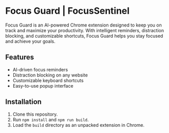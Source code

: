 # Focus Guard | FocusSentinel

Focus Guard is an AI-powered Chrome extension designed to keep you on track and maximize your productivity. With intelligent reminders, distraction blocking, and customizable shortcuts, Focus Guard helps you stay focused and achieve your goals.

## Features
- AI-driven focus reminders
- Distraction blocking on any website
- Customizable keyboard shortcuts
- Easy-to-use popup interface

## Installation
1. Clone this repository.
2. Run `npm install` and `npm run build`.
3. Load the `build` directory as an unpacked extension in Chrome.